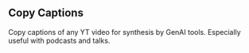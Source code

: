 ## Copy Captions
Copy captions of any YT video for synthesis by GenAI tools. Especially useful with podcasts and talks.
